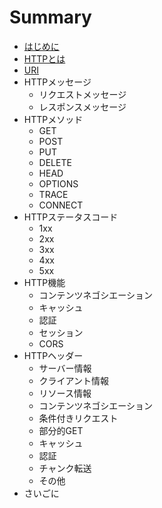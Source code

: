 # Summary

* [はじめに](README.md)
* [HTTPとは](definition.md)
* [URI](uri.md)
* HTTPメッセージ
  * リクエストメッセージ
  * レスポンスメッセージ
* HTTPメソッド
  * GET
  * POST
  * PUT
  * DELETE
  * HEAD
  * OPTIONS
  * TRACE
  * CONNECT
* HTTPステータスコード
  * 1xx
  * 2xx
  * 3xx
  * 4xx
  * 5xx
* HTTP機能
  * コンテンツネゴシエーション
  * キャッシュ
  * 認証
  * セッション
  * CORS
* HTTPヘッダー
  * サーバー情報
  * クライアント情報
  * リソース情報
  * コンテンツネゴシエーション
  * 条件付きリクエスト
  * 部分的GET
  * キャッシュ
  * 認証
  * チャンク転送
  * その他
* さいごに
